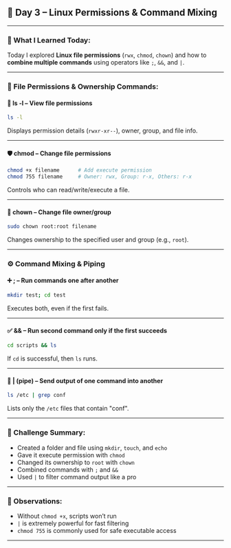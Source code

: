 ## 🔐 Day 3 – Linux Permissions & Command Mixing

---

### 🧠 What I Learned Today:
Today I explored **Linux file permissions** (`rwx`, `chmod`, `chown`) and how to **combine multiple commands** using operators like `;`, `&&`, and `|`.

---

### 🔐 File Permissions & Ownership Commands:

#### 📜 ls -l – View file permissions
```bash
ls -l
```
Displays permission details (`rwxr-xr--`), owner, group, and file info.

---

#### 🛡️ chmod – Change file permissions
```bash
chmod +x filename      # Add execute permission
chmod 755 filename     # Owner: rwx, Group: r-x, Others: r-x
```
Controls who can read/write/execute a file.

---

#### 👤 chown – Change file owner/group
```bash
sudo chown root:root filename
```
Changes ownership to the specified user and group (e.g., `root`).

---

### ⚙️ Command Mixing & Piping

#### ➕ ; – Run commands one after another
```bash
mkdir test; cd test
```
Executes both, even if the first fails.

---

#### ✅ && – Run second command **only if** the first succeeds
```bash
cd scripts && ls
```
If `cd` is successful, then `ls` runs.

---

#### 🔗 | (pipe) – Send output of one command into another
```bash
ls /etc | grep conf
```
Lists only the `/etc` files that contain "conf".

---

### 🧪 Challenge Summary:

- Created a folder and file using `mkdir`, `touch`, and `echo`
- Gave it execute permission with `chmod`
- Changed its ownership to `root` with `chown`
- Combined commands with `;` and `&&`
- Used `|` to filter command output like a pro

---

### 👀 Observations:
- Without `chmod +x`, scripts won’t run
- `|` is extremely powerful for fast filtering
- `chmod 755` is commonly used for safe executable access

---
